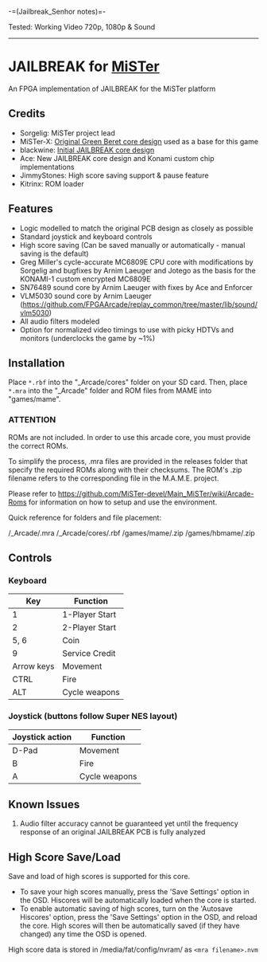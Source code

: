 -=(Jailbreak_Senhor notes)=-

Tested: Working Video 720p, 1080p & Sound

___
# JAILBREAK for [MiSTer](https://github.com/MiSTer-devel/Main_MiSTer/wiki)
An FPGA implementation of JAILBREAK for the MiSTer platform

## Credits
- Sorgelig: MiSTer project lead
- MiSTer-X: [Original Green Beret core design](https://github.com/MiSTer-devel/Arcade-RushnAttack_MiSTer) used as a base for this game
- blackwine: [Initial JAILBREAK core design](https://github.com/blackwine/Arcade-Jailbreak_MiSTer/tree/3feee0baf62ca38cdddea546f4fb525ef23e596b)
- Ace: New JAILBREAK core design and Konami custom chip implementations
- JimmyStones: High score saving support & pause feature
- Kitrinx: ROM loader

## Features
- Logic modelled to match the original PCB design as closely as possible
- Standard joystick and keyboard controls
- High score saving (Can be saved manually or automatically - manual saving is the default)
- Greg Miller's cycle-accurate MC6809E CPU core with modifications by Sorgelig and bugfixes by Arnim Laeuger and Jotego as the basis for the KONAMI-1 custom encrypted MC6809E
- SN76489 sound core by Arnim Laeuger with fixes by Ace and Enforcer
- VLM5030 sound core by Arnim Laeuger (https://github.com/FPGAArcade/replay_common/tree/master/lib/sound/vlm5030)
- All audio filters modeled
- Option for normalized video timings to use with picky HDTVs and monitors (underclocks the game by ~1%)

## Installation
Place `*.rbf` into the "_Arcade/cores" folder on your SD card.  Then, place `*.mra` into the "_Arcade" folder and ROM files from MAME into "games/mame".

### ****ATTENTION****
ROMs are not included. In order to use this arcade core, you must provide the correct ROMs.

To simplify the process, .mra files are provided in the releases folder that specify the required ROMs along with their checksums.  The ROM's .zip filename refers to the corresponding file in the M.A.M.E. project.

Please refer to https://github.com/MiSTer-devel/Main_MiSTer/wiki/Arcade-Roms for information on how to setup and use the environment.

Quick reference for folders and file placement:

/_Arcade/<game name>.mra
/_Arcade/cores/<game rbf>.rbf
/games/mame/<mame rom>.zip
/games/hbmame/<hbmame rom>.zip

## Controls
### Keyboard
| Key | Function |
| --- | --- |
| 1 | 1-Player Start |
| 2 | 2-Player Start |
| 5, 6 | Coin |
| 9 | Service Credit |
| Arrow keys | Movement |
| CTRL | Fire |
| ALT | Cycle weapons |

### Joystick (buttons follow Super NES layout)
| Joystick action | Function |
| --- | --- |
| D-Pad | Movement |
| B | Fire |
| A | Cycle weapons |

## Known Issues
1) Audio filter accuracy cannot be guaranteed yet until the frequency response of an original JAILBREAK PCB is fully analyzed

## High Score Save/Load
Save and load of high scores is supported for this core.

- To save your high scores manually, press the 'Save Settings' option in the OSD.  Hiscores will be automatically loaded when the core is started.
- To enable automatic saving of high scores, turn on the 'Autosave Hiscores' option, press the 'Save Settings' option in the OSD, and reload the core.  High scores will then be automatically saved (if they have changed) any time the OSD is opened.

High score data is stored in /media/fat/config/nvram/ as ```<mra filename>.nvm```

